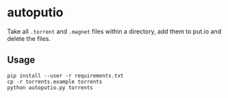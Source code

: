 # autoputio

Take all `.torrent` and `.magnet` files within a directory, add them to put.io
and delete the files.

## Usage

```
pip install --user -r requirements.txt
cp -r torrents.example torrents
python autoputio.py torrents
```
